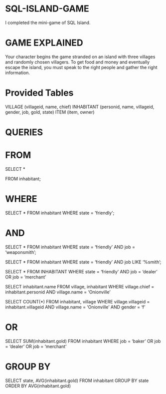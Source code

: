 # SQL-ISLAND-GAME
I completed the mini-game of SQL Island.
# GAME EXPLAINED 
Your character begins the game stranded on an island with three villages and randomly chosen villagers. To get food and money and eventually escape the island, you must speak to the right people and gather the right information.
# Provided Tables
VILLAGE (villageid, name, chief)
INHABITANT (personid, name, villageid, gender, job, gold, state)
ITEM (item, owner)
# QUERIES
# FROM
SELECT * 

FROM inhabitant;
# WHERE
SELECT * 
FROM inhabitant
WHERE state = 'friendly';

# AND
SELECT * 
FROM inhabitant
WHERE state = ‘friendly’
AND job = ‘weaponsmith’;

SELECT * 
FROM inhabitant
WHERE state = ‘friendly’
AND job LIKE ‘%smith’;

SELECT * 
FROM INHABITANT 
WHERE state = ‘friendly’ 
AND job = ‘dealer’ 
OR job = ‘merchant’

SELECT inhabitant.name 
FROM village, inhabitant 
WHERE village.chief = inhabitant.personid 
AND village.name = ‘Onionville’

SELECT COUNT(*) 
FROM inhabitant, village
WHERE village.villageid = inhabitant.villageid 
AND village.name = ‘Onionville’ 
AND gender = ‘f’

# OR
SELECT SUM(inhabitant.gold) 
FROM inhabitant 
WHERE job = ‘baker’ 
OR job = ‘dealer’ 
OR job = ‘merchant’

# GROUP BY
SELECT state, AVG(inhabitant.gold) 
FROM inhabitant 
GROUP BY state 
ORDER BY AVG(inhabitant.gold)
